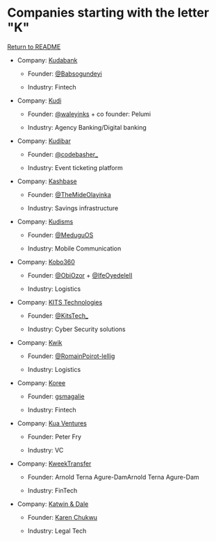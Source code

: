 # Companies starting with the letter "K"

[Return to README](../README.md)

- Company: [Kudabank](https://kudabank.com/)

  - Founder: [@Babsogundeyi](https://twitter.com/Babsogundeyi)

  - Industry: Fintech

- Company: [Kudi](https://kudi.com/marketplace/)

  - Founder: [@waleyinks](https://twitter.com/waleyinks) + co founder: Pelumi

  - Industry: Agency Banking/Digital banking

- Company: [Kudibar](https://kudibar.com/)

  - Founder: [@codebasher\_](https://twitter.com/codebasher_)

  - Industry: Event ticketing platform

- Company: [Kashbase](https://kashbase.com/)

  - Founder: [@TheMideOlayinka](https://twitter.com/TheMideOlayinka)

  - Industry: Savings infrastructure

- Company: [Kudisms](https://kudisms.net/)

  - Founder: [@MeduguOS](https://twitter.com/MeduguOS)

  - Industry: Mobile Communication

- Company: [Kobo360](https://www.kobo360.com/)

  - Founder: [@ObiOzor](https://www.linkedin.com/in/obi-ozor) + [@IfeOyedeleII](https://www.linkedin.com/in/ife-oyedele-ii)

  - Industry: Logistics

- Company: [KITS Technologies](https://kits.ng/)

  - Founder: [@KitsTech_](https://twitter.com/KitsTech_)

  - Industry: Cyber Security solutions
 
- Company: [Kwik](https://kwik.delivery/)

  - Founder: [@RomainPoirot-lellig](https://twitter.com/rplellig)

  - Industry: Logistics

- Company: [Koree](https://koree.africa/en/)

  - Founder: [gsmagalie](https://www.linkedin.com/in/gsmagalie)

  - Industry: Fintech

- Company: [Kua Ventures](https://kuaventures.org/)

  - Founder: Peter Fry

  - Industry: VC
 
- Company: [KweekTransfer](https://kweektransfer.com/)

  - Founder: Arnold Terna Agure-DamArnold Terna Agure-Dam

  - Industry: FinTech
    
- Company: [Katwin & Dale](https://www.katwiganddale.com/)

  - Founder: [Karen Chukwu](https://twitter.com/Karen_Amarii)

  - Industry: Legal Tech
